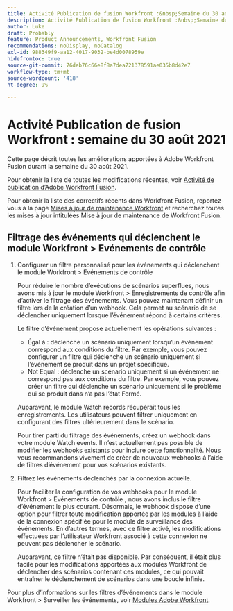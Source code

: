 ```yaml
---
title: Activité Publication de fusion Workfront :&nbsp;Semaine du 30 août 2021
description: Activité Publication de fusion Workfront :&nbsp;Semaine du 30 août 2021
author: Luke
draft: Probably
feature: Product Announcements, Workfront Fusion
recommendations: noDisplay, noCatalog
exl-id: 988349f9-aa12-4017-9032-be4d0078959e
hidefromtoc: true
source-git-commit: 76deb76c66e8f8a7dea721378591ae035b8d42e7
workflow-type: tm+mt
source-wordcount: '418'
ht-degree: 9%

---
```


# Activité Publication de fusion Workfront : semaine du 30 août 2021

Cette page décrit toutes les améliorations apportées à Adobe Workfront Fusion durant la semaine du 30 août 2021.

Pour obtenir la liste de toutes les modifications récentes, voir [Activité de publication d’Adobe Workfront Fusion](../../../product-announcements/product-releases/fusion-release-activity/fusion-release-activity.md).

Pour obtenir la liste des correctifs récents dans Workfront Fusion, reportez-vous à la page [Mises à jour de maintenance Workfront](https://experienceleague.adobe.com/docs/workfront-known-issues/releases/current-updates.html?lang=fr) et recherchez toutes les mises à jour intitulées Mise à jour de maintenance de Workfront Fusion.

## Filtrage des événements qui déclenchent le module Workfront > Evénements de contrôle

1. Configurer un filtre personnalisé pour les événements qui déclenchent le module Workfront > Evénements de contrôle

   Pour réduire le nombre d’exécutions de scénarios superflues, nous avons mis à jour le module Workfront > Enregistrements de contrôle afin d’activer le filtrage des événements. Vous pouvez maintenant définir un filtre lors de la création d’un webhook. Cela permet au scénario de se déclencher uniquement lorsque l’événement répond à certains critères.

   Le filtre d’événement propose actuellement les opérations suivantes :

   * Égal à : déclenche un scénario uniquement lorsqu’un événement correspond aux conditions du filtre. Par exemple, vous pouvez configurer un filtre qui déclenche un scénario uniquement si l’événement se produit dans un projet spécifique.
   * Not Equal : déclenche un scénario uniquement si un événement ne correspond pas aux conditions du filtre. Par exemple, vous pouvez créer un filtre qui déclenche un scénario uniquement si le problème qui se produit dans n’a pas l’état Fermé.

   Auparavant, le module Watch records récupérait tous les enregistrements. Les utilisateurs peuvent filtrer uniquement en configurant des filtres ultérieurement dans le scénario.

   Pour tirer parti du filtrage des événements, créez un webhook dans votre module Watch events. Il n’est actuellement pas possible de modifier les webhooks existants pour inclure cette fonctionnalité. Nous vous recommandons vivement de créer de nouveaux webhooks à l’aide de filtres d’événement pour vos scénarios existants.

1. Filtrez les événements déclenchés par la connexion actuelle.

   Pour faciliter la configuration de vos webhooks pour le module Workfront > Evénements de contrôle , nous avons inclus le filtre d’événement le plus courant. Désormais, le webhook dispose d’une option pour filtrer toute modification apportée par les modules à l’aide de la connexion spécifiée pour le module de surveillance des événements. En d’autres termes, avec ce filtre activé, les modifications effectuées par l’utilisateur Workfront associé à cette connexion ne peuvent pas déclencher le scénario.

   Auparavant, ce filtre n’était pas disponible. Par conséquent, il était plus facile pour les modifications apportées aux modules Workfront de déclencher des scénarios contenant ces modules, ce qui pouvait entraîner le déclenchement de scénarios dans une boucle infinie.

Pour plus d’informations sur les filtres d’événements dans le module Workfront > Surveiller les événements, voir [Modules Adobe Workfront](../../../workfront-fusion/apps-and-their-modules/workfront-modules.md).

